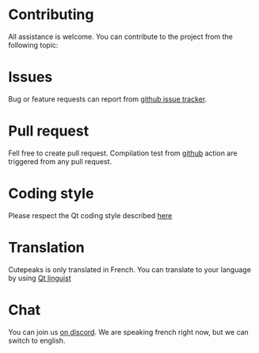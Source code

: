 # Contributing
All assistance is welcome. You can contribute to the project from the following topic:

# Issues
Bug or feature requests can report from [github issue tracker](https://github.com/labsquare/CutePeaks).

# Pull request
Fell free to create pull request. Compilation test from [github](https://github.com/labsquare/CutePeaks/actions/workflows/c-cpp.yml) action are triggered from any pull request.

# Coding style
Please respect the Qt coding style described [here](https://wiki.qt.io/Qt_Coding_Style)

# Translation
Cutepeaks is only translated in French. You can translate to your language by using [Qt linguist](https://doc.qt.io/qt-5/linguist-manager.html)

# Chat
You can join us [on discord](https://discord.com/invite/7sSH4VSPKK). We are speaking french right now, but we can switch to english.
